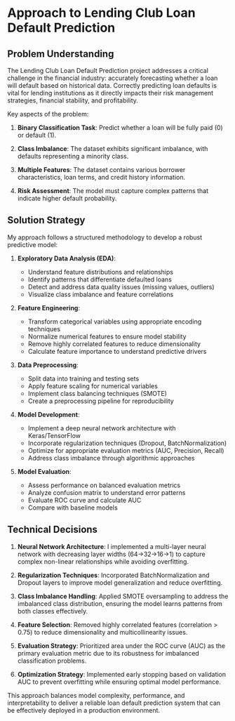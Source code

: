# Approach to Lending Club Loan Default Prediction

## Problem Understanding

The Lending Club Loan Default Prediction project addresses a critical challenge in the financial industry: accurately forecasting whether a loan will default based on historical data. Correctly predicting loan defaults is vital for lending institutions as it directly impacts their risk management strategies, financial stability, and profitability.

Key aspects of the problem:

1. **Binary Classification Task**: Predict whether a loan will be fully paid (0) or default (1).

2. **Class Imbalance**: The dataset exhibits significant imbalance, with defaults representing a minority class.

3. **Multiple Features**: The dataset contains various borrower characteristics, loan terms, and credit history information.

4. **Risk Assessment**: The model must capture complex patterns that indicate higher default probability.

## Solution Strategy

My approach follows a structured methodology to develop a robust predictive model:

1. **Exploratory Data Analysis (EDA)**:
   - Understand feature distributions and relationships
   - Identify patterns that differentiate defaulted loans
   - Detect and address data quality issues (missing values, outliers)
   - Visualize class imbalance and feature correlations

2. **Feature Engineering**:
   - Transform categorical variables using appropriate encoding techniques
   - Normalize numerical features to ensure model stability
   - Remove highly correlated features to reduce dimensionality
   - Calculate feature importance to understand predictive drivers

3. **Data Preprocessing**:
   - Split data into training and testing sets
   - Apply feature scaling for numerical variables
   - Implement class balancing techniques (SMOTE)
   - Create a preprocessing pipeline for reproducibility

4. **Model Development**:
   - Implement a deep neural network architecture with Keras/TensorFlow
   - Incorporate regularization techniques (Dropout, BatchNormalization)
   - Optimize for appropriate evaluation metrics (AUC, Precision, Recall)
   - Address class imbalance through algorithmic approaches

5. **Model Evaluation**:
   - Assess performance on balanced evaluation metrics
   - Analyze confusion matrix to understand error patterns
   - Evaluate ROC curve and calculate AUC
   - Compare with baseline models

## Technical Decisions

1. **Neural Network Architecture**: I implemented a multi-layer neural network with decreasing layer widths (64→32→16→1) to capture complex non-linear relationships while avoiding overfitting.

2. **Regularization Techniques**: Incorporated BatchNormalization and Dropout layers to improve model generalization and reduce overfitting.

3. **Class Imbalance Handling**: Applied SMOTE oversampling to address the imbalanced class distribution, ensuring the model learns patterns from both classes effectively.

4. **Feature Selection**: Removed highly correlated features (correlation > 0.75) to reduce dimensionality and multicollinearity issues.

5. **Evaluation Strategy**: Prioritized area under the ROC curve (AUC) as the primary evaluation metric due to its robustness for imbalanced classification problems.

6. **Optimization Strategy**: Implemented early stopping based on validation AUC to prevent overfitting while ensuring optimal model performance.

This approach balances model complexity, performance, and interpretability to deliver a reliable loan default prediction system that can be effectively deployed in a production environment.
